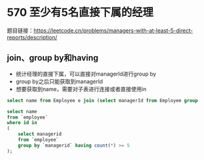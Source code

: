 # 570 至少有5名直接下属的经理

题目链接：<https://leetcode.cn/problems/managers-with-at-least-5-direct-reports/description/>

## join、group by和having

- 统计经理的直接下属，可以直接对managerId进行group by
- group by之后只能获取到managerId
- 想要获取到name，需要对子表进行连接或者直接使用in

```sql
select name from Employee e join (select managerId from Employee group by managerId having count(*) >= 5) t on e.id = t.managerId;

select name
from `employee`
where id in
(
    select managerid
    from `employee`
    group by `managerid` having count(*) >= 5
);
```
